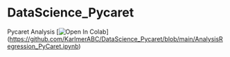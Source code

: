# DataScience_Pycaret
Pycaret Analysis
[![Open In Colab](https://colab.research.google.com/assets/colab-badge.svg)]
(https://github.com/KarlmerABC/DataScience_Pycaret/blob/main/AnalysisRegression_PyCaret.ipynb)
